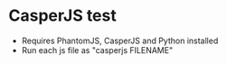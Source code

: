 # CasperJS test

<ul>
	<li>Requires PhantomJS, CasperJS and Python installed</li>
	<li>Run each js file as "casperjs FILENAME"</li>
</ul>
